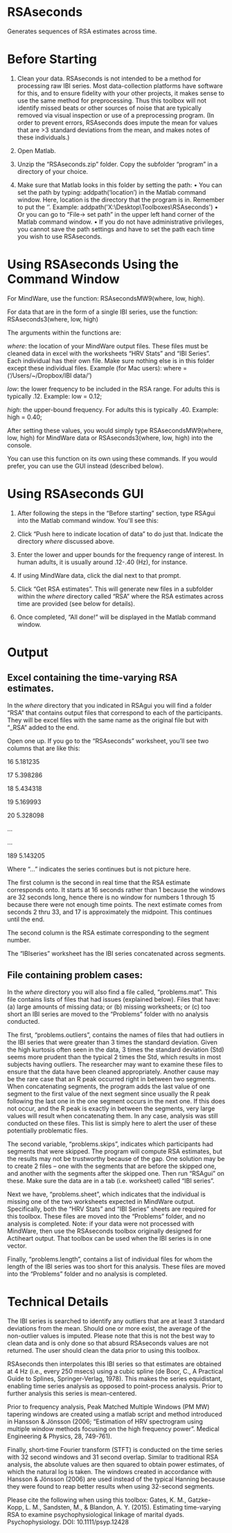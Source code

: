 # RSAseconds
Generates sequences of RSA estimates across time.

# Before Starting
1. Clean your data. RSAseconds is not intended to be a method for processing raw IBI series. Most data-collection platforms have software for this, and to ensure fidelity with your other projects, it makes sense to use the same method for preprocessing.  Thus this toolbox will not identify missed beats or other sources of noise that are typically removed via visual inspection or use of a preprocessing program. (In order to prevent errors, RSAseconds does impute the mean for values that are >3 standard deviations from the mean, and makes notes of these individuals.)

2. Open Matlab.

3. Unzip the “RSAseconds.zip” folder. Copy the subfolder “program” in a directory of your choice. 

4. Make sure that Matlab looks in this folder by setting the path:
•	You can set the path by typing: addpath(‘location’) in the Matlab command window. Here, location is the directory that the program is in. Remember to put the ‘’. Example: addpath('X:\Desktop\Toolboxes\RSAseconds')
•	Or you can go to “File-> set path” in the upper left hand corner of the Matlab command window.
•	 If you do not have administrative privileges, you cannot save the path settings and have to set the path each time you wish to use RSAseconds. 

# Using RSAseconds Using the Command Window

For MindWare, use the function: RSAsecondsMW9(where, low, high).

For data that are in the form of a single IBI series, use the function: RSAseconds3(where, low, high)

The arguments within the functions are:

*where*: the location of your MindWare output files. These files must be cleaned data in excel with the worksheets “HRV Stats” and “IBI Series”. Each individual has their own file. Make sure nothing else is in this folder except these individual files.
	Example (for Mac users): where = (‘/Users/~/Dropbox/IBI data/’)
	
*low*: the lower frequency to be included in the RSA range. For adults this is typically .12.
		Example: low = 0.12;
		
*high*: the upper-bound frequency. For adults this is typically .40.
		Example: high = 0.40;
		
After setting these values, you would simply type RSAsecondsMW9(where, low, high) for MindWare data or RSAseconds3(where, low, high) into the console. 

You can use this function on its own using these commands. If you would prefer, you can use the GUI instead (described below).

# Using RSAseconds GUI
1.	After following the steps in the “Before starting” section, type RSAgui into the Matlab command window. You'll see this: 

2.  Click “Push here to indicate location of data” to do just that. Indicate the directory *where* discussed above.  

3.	Enter the lower and upper bounds for the frequency range of interest. In human adults, it is usually around .12-.40 (Hz), for instance. 

4.	If using MindWare data, click the dial next to that prompt.

5. Click “Get RSA estimates”. This will generate new files in a subfolder within the *where* directory called “RSA” where the RSA estimates across time are provided (see below for details). 

6.	Once completed, “All done!” will be displayed in the Matlab command window.

# Output
## Excel containing the time-varying RSA estimates.

In the *where* directory that you indicated in RSAgui you will find a folder “RSA” that contains output files that correspond to each of the participants. They will be excel files with the same name as the original file but with “_RSA” added to the end. 

Open one up. If you go to the “RSAseconds” worksheet, you’ll see two columns that are like this: 

16  5.181235

17  5.398286

18  5.434318

19  5.169993

20  5.328098

…

…

189  5.143205

Where “…” indicates the series continues but is not picture here. 

The first column is the second in real time that the RSA estimate corresponds onto. It starts at 16 seconds rather than 1 because the windows are 32 seconds long, hence there is no window for numbers 1 through 15 because there were not enough time points. The next estimate comes from seconds 2 thru 33, and 17 is approximately the midpoint. This continues until the end.

The second column is the RSA estimate corresponding to the segment number.

The “IBIseries” worksheet has the IBI series concatenated across segments. 

## File containing problem cases:

In the *where* directory you will also find a file called, “problems.mat”. This file contains lists of files that had issues (explained below). Files that have: (a) large amounts of missing data; or (b) missing worksheets; or (c) too short an IBI series are moved to the “Problems” folder with no analysis conducted.  

The first, “problems.outliers”, contains the names of files that had outliers in the IBI series that were greater than 3 times the standard deviation. Given the high kurtosis often seen in the data, 3 times the standard deviation (Std) seems more prudent than the typical 2 times the Std, which results in most subjects having outliers. The researcher may want to examine these files to ensure that the data have been cleaned appropriately. Another cause may be the rare case that an R peak occurred right in between two segments. When concatenating segments, the program adds the last value of one segment to the first value of the next segment since usually the R peak following the last one in the one segment occurs in the next one. If this does not occur, and the R peak is exactly in between the segments, very large values will result when concatenating them. In any case, analysis was still conducted on these files. This list is simply here to alert the user of these potentially problematic files. 

The second variable, “problems.skips”, indicates which participants had segments that were skipped. The program will compute RSA estimates, but the results may not be trustworthy because of the gap. One solution may be to create 2 files – one with the segments that are before the skipped one, and another with the segments after the skipped one. Then run “RSAgui” on these. Make sure the data are in a tab (i.e. worksheet) called “IBI series”. 

Next we have, “problems.sheet”, which indicates that the individual is missing one of the two worksheets expected in MindWare output. Specifically, both the “HRV Stats” and “IBI Series” sheets are required for this toolbox. These files are moved into the “Problems” folder, and no analysis is completed. Note: if your data were not processed with MindWare, then use the RSAseconds toolbox originally designed for Actiheart output. That toolbox can be used when the IBI series is in one vector.

Finally, “problems.length”, contains a list of individual files for whom the length of the IBI series was too short for this analysis. These files are moved into the “Problems” folder and no analysis is completed. 

# Technical Details
The IBI series is searched to identify any outliers that are at least 3 standard deviations from the mean. Should one or more exist, the average of the non-outlier values is imputed. Please note that this is not the best way to clean data and is only done so that absurd RSAseconds values are not returned. The user should clean the data prior to using this toolbox.

RSAseconds then interpolates this IBI series so that estimates are obtained at 4 Hz (i.e., every 250 msecs) using a cubic spline (de Boor, C., A Practical Guide to Splines, Springer-Verlag, 1978). This makes the series equidistant, enabling time series analysis as opposed to point-process analysis. Prior to further analysis this series is mean-centered. 

Prior to frequency analysis, Peak Matched Multiple Windows (PM MW) tapering windows are created using a matlab script and method introduced in Hansson & Jönsson (2006; “Estimation of HRV spectrogram using multiple window methods focusing on the high frequency power”. Medical Engineering & Physics, 28, 749-761). 

Finally, short-time Fourier transform (STFT) is conducted on the time series with 32 second windows and 31 second overlap. Similar to traditional RSA analysis, the absolute values are then squared to obtain power estimates, of which the natural log is taken. The windows created in accordance with Hansson & Jönsson (2006) are used instead of the typical Hanning because they were found to reap better results when using 32-second segments.  

Please cite the following when using this toolbox: 
Gates, K. M., Gatzke-Kopp, L. M., Sandsten, M., & Blandon, A. Y. (2015). Estimating time-varying RSA to examine psychophysiological linkage of marital dyads. Psychophysiology. DOI: 10.1111/psyp.12428

